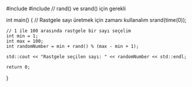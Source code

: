#include <iostream>
#include <cstdlib> // rand() ve srand() için gerekli

int main() {
    // Rastgele sayı üretmek için zamanı kullanalım
    srand(time(0));

    // 1 ile 100 arasında rastgele bir sayı seçelim
    int min = 1;
    int max = 100;
    int randomNumber = min + rand() % (max - min + 1);

    std::cout << "Rastgele seçilen sayı: " << randomNumber << std::endl;

    return 0;
}
